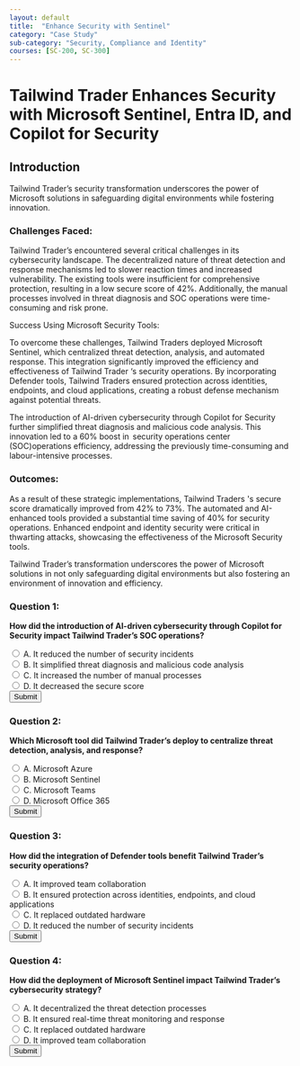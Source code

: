 ```yaml
---
layout: default
title:  "Enhance Security with Sentinel"
category: "Case Study"
sub-category: "Security, Compliance and Identity"
courses: [SC-200, SC-300]
---
```


# Tailwind Trader Enhances Security with Microsoft Sentinel, Entra ID, and Copilot for Security 

## Introduction

Tailwind Trader’s security transformation underscores the power of Microsoft solutions in safeguarding digital environments while fostering innovation. 

### Challenges Faced: 

Tailwind Trader’s encountered several critical challenges in its cybersecurity landscape. The decentralized nature of threat detection and response mechanisms led to slower reaction times and increased vulnerability. The existing tools were insufficient for comprehensive protection, resulting in a low secure score of 42%. Additionally, the manual processes involved in threat diagnosis and SOC operations were time-consuming and risk prone. 

Success Using Microsoft Security Tools: 

To overcome these challenges, Tailwind Traders deployed Microsoft Sentinel, which centralized threat detection, analysis, and automated response. This integration significantly improved the efficiency and effectiveness of Tailwind Trader ‘s security operations. By incorporating Defender tools, Tailwind Traders ensured protection across identities, endpoints, and cloud applications, creating a robust defense mechanism against potential threats. 

The introduction of AI-driven cybersecurity through Copilot for Security further simplified threat diagnosis and malicious code analysis. This innovation led to a 60% boost in  security operations center (SOC)operations efficiency, addressing the previously time-consuming and labour-intensive processes. 

### Outcomes: 

As a result of these strategic implementations, Tailwind Traders 's secure score dramatically improved from 42% to 73%. The automated and AI-enhanced tools provided a substantial time saving of 40% for security operations. Enhanced endpoint and identity security were critical in thwarting attacks, showcasing the effectiveness of the Microsoft Security tools. 

Tailwind Trader’s transformation underscores the power of Microsoft solutions in not only safeguarding digital environments but also fostering an environment of innovation and efficiency. 

### Question 1:
**How did the introduction of AI-driven cybersecurity through Copilot for Security impact Tailwind Trader’s SOC operations?**

<form id="quizForm1">
  <input type="radio" id="q1a" name="q1" value="A">
  <label for="q1a">A. It reduced the number of security incidents</label><br>
  <input type="radio" id="q1b" name="q1" value="B">
  <label for="q1b">B. It simplified threat diagnosis and malicious code analysis</label><br>
  <input type="radio" id="q1c" name="q1" value="C">
  <label for="q1c">C. It increased the number of manual processes</label><br>
  <input type="radio" id="q1d" name="q1" value="D">
  <label for="q1d">D. It decreased the secure score</label><br>
  <button type="button" onclick="checkAnswer1()" class="styled-button">Submit</button>
</form>

<p id="result1"></p>

### Question 2:
**Which Microsoft tool did Tailwind Trader’s deploy to centralize threat detection, analysis, and response?**

<form id="quizForm2">
  <input type="radio" id="q2a" name="q2" value="A">
  <label for="q2a">A. Microsoft Azure</label><br>
  <input type="radio" id="q2b" name="q2" value="B">
  <label for="q2b">B. Microsoft Sentinel</label><br>
  <input type="radio" id="q2c" name="q2" value="C">
  <label for="q2c">C. Microsoft Teams</label><br>
  <input type="radio" id="q2d" name="q2" value="D">
  <label for="q2d">D. Microsoft Office 365</label><br>
  <button type="button" onclick="checkAnswer2()" class="styled-button">Submit</button>
</form>

<p id="result2"></p>

### Question 3:
**How did the integration of Defender tools benefit Tailwind Trader’s security operations?**

<form id="quizForm3">
  <input type="radio" id="q3a" name="q3" value="A">
  <label for="q3a">A. It improved team collaboration</label><br>
  <input type="radio" id="q3b" name="q3" value="B">
  <label for="q3b">B. It ensured protection across identities, endpoints, and cloud applications</label><br>
  <input type="radio" id="q3c" name="q3" value="C">
  <label for="q3c">C. It replaced outdated hardware</label><br>
  <input type="radio" id="q3d" name="q3" value="D">
  <label for="q3d">D. It reduced the number of security incidents</label><br>
  <button type="button" onclick="checkAnswer3()" class="styled-button">Submit</button>
</form>

<p id="result3"></p>

### Question 4:
**How did the deployment of Microsoft Sentinel impact Tailwind Trader’s cybersecurity strategy?**

<form id="quizForm4">
  <input type="radio" id="q4a" name="q4" value="A">
  <label for="q4a">A. It decentralized the threat detection processes</label><br>
  <input type="radio" id="q4b" name="q4" value="B">
  <label for="q4b">B. It ensured real-time threat monitoring and response</label><br>
  <input type="radio" id="q4c" name="q4" value="C">
  <label for="q4c">C. It replaced outdated hardware</label><br>
  <input type="radio" id="q4d" name="q4" value="D">
  <label for="q4d">D. It improved team collaboration</label><br>
  <button type="button" onclick="checkAnswer4()" class="styled-button">Submit</button>
</form>

<p id="result4"></p>

<script>
  function checkAnswer1() {
    var radios = document.getElementsByName('q1');
    var correctAnswer = 'B';
    var result = document.getElementById('result1');
    var selected = false;

    for (var i = 0; i < radios.length; i++) {
      if (radios[i].checked) {
        selected = true;
        if (radios[i].value === correctAnswer) {
          result.textContent = 'Correct!';
          result.style.color = 'green';
        } else {
          result.textContent = 'Incorrect. Try again!';
          result.style.color = 'red';
        }
        break;
      }
    }

    if (!selected) {
      result.textContent = 'Please select an answer.';
      result.style.color = 'orange';
    }
  }

  function checkAnswer2() {
    var radios = document.getElementsByName('q2');
    var correctAnswer = 'B';
    var result = document.getElementById('result2');
    var selected = false;

    for (var i = 0; i < radios.length; i++) {
      if (radios[i].checked) {
        selected = true;
        if (radios[i].value === correctAnswer) {
          result.textContent = 'Correct!';
          result.style.color = 'green';
        } else {
          result.textContent = 'Incorrect. Try again!';
          result.style.color = 'red';
        }
        break;
      }
    }

    if (!selected) {
      result.textContent = 'Please select an answer.';
      result.style.color = 'orange';
    }
  }

  function checkAnswer3() {
    var radios = document.getElementsByName('q3');
    var correctAnswer = 'B';
    var result = document.getElementById('result3');
    var selected = false;

    for (var i = 0; i < radios.length; i++) {
      if (radios[i].checked) {
        selected = true;
        if (radios[i].value === correctAnswer) {
          result.textContent = 'Correct!';
          result.style.color = 'green';
        } else {
          result.textContent = 'Incorrect. Try again!';
          result.style.color = 'red';
        }
        break;
      }
    }

    if (!selected) {
      result.textContent = 'Please select an answer.';
      result.style.color = 'orange';
    }
  }

  function checkAnswer4() {
    var radios = document.getElementsByName('q4');
    var correctAnswer = 'B';
    var result = document.getElementById('result4');
    var selected = false;

    for (var i = 0; i < radios.length; i++) {
      if (radios[i].checked) {
        selected = true;
        if (radios[i].value === correctAnswer) {
          result.textContent = 'Correct!';
          result.style.color = 'green';
        } else {
          result.textContent = 'Incorrect. Try again!';
          result.style.color = 'red';
        }
        break;
      }
    }

    if (!selected) {
      result.textContent = 'Please select an answer.';
      result.style.color = 'orange';
    }
  }
</script>
